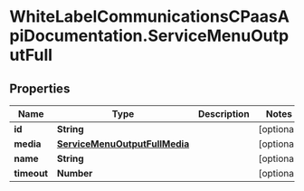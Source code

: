 # WhiteLabelCommunicationsCPaasApiDocumentation.ServiceMenuOutputFull

## Properties

Name | Type | Description | Notes
------------ | ------------- | ------------- | -------------
**id** | **String** |  | [optional] 
**media** | [**ServiceMenuOutputFullMedia**](ServiceMenuOutputFullMedia.md) |  | [optional] 
**name** | **String** |  | [optional] 
**timeout** | **Number** |  | [optional] 


